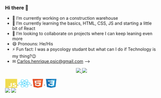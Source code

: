 ### Hi there 👋

- 🔭 I’m currently working on a construction warehouse
- 🌱 I’m currently learning the basics, HTML, CSS, JS and starting a little bit of React
- 👯 I’m looking to collaborate on projects where I can keep leaning even more
- 😄 Pronouns: He/His
- ⚡ Fun fact: I was a psycology studant but what can I do if Technology is my thing?😉
- ✉  Carlos.henrique.psic@gmail.com
-->

<div align="center">
  <a href="https://github.com/Henrique-dec-git">
  <img height="180em" src="https://github-readme-stats.vercel.app/api?username=Henrique-dev-git&show_icons=true&theme=dracula&include_all_commits=true&count_private=true"/>
  <img height="180em" src="https://github-readme-stats.vercel.app/api/top-langs/?username=Henrique-dev-git&layout=compact&langs_count=7&theme=dracula"/>
</div>
  <div style="display: inline_block"><br>
  <img align="center" alt="Rafa-Js" height="30" width="40" src="https://raw.githubusercontent.com/devicons/devicon/master/icons/javascript/javascript-plain.svg">
  <img align="center" alt="Rafa-React" height="30" width="40" src="https://raw.githubusercontent.com/devicons/devicon/master/icons/react/react-original.svg">
  <img align="center" alt="Rafa-HTML" height="30" width="40" src="https://raw.githubusercontent.com/devicons/devicon/master/icons/html5/html5-original.svg">
  <img align="center" alt="Rafa-CSS" height="30" width="40" src="https://raw.githubusercontent.com/devicons/devicon/master/icons/css3/css3-original.svg">
</div>

  <div> 
  <a href = "mailto:carlos.henrique.psic@gmail.com"><img src="https://img.shields.io/badge/-Gmail-%23333?style=for-the-badge&logo=gmail&logoColor=white" target="_blank"></a>
  <a href="https://www.linkedin.com/in/carlos-henrique-cunha-da-silva-986861219/" target="_blank"><img src="https://img.shields.io/badge/-LinkedIn-%230077B5?style=for-the-badge&logo=linkedin&logoColor=white" target="_blank"></a> 
</div>
